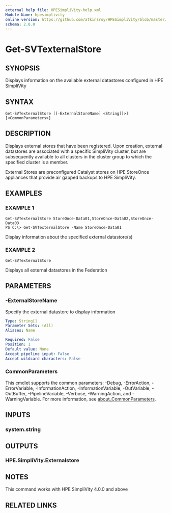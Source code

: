```yaml
---
external help file: HPESimpliVity-help.xml
Module Name: hpesimplivity
online version: https://github.com/atkinsroy/HPESimpliVity/blob/master/docs/Get-SVTdatastoreComputeNode.md
schema: 2.0.0
---
```


# Get-SVTexternalStore

## SYNOPSIS
Displays information on the available external datastores configured in HPE SimpliVity

## SYNTAX

```
Get-SVTexternalStore [[-ExternalStoreName] <String[]>] [<CommonParameters>]
```

## DESCRIPTION
Displays external stores that have been registered.
Upon creation, external datastores are associated
with a specific SimpliVity cluster, but are subsequently available to all clusters in the cluster group
to which the specified cluster is a member.

External Stores are preconfigured Catalyst stores on HPE StoreOnce appliances that provide air gapped 
backups to HPE SimpliVity.

## EXAMPLES

### EXAMPLE 1
```
Get-SVTexternalStore StoreOnce-Data01,StoreOnce-Data02,StoreOnce-Data03
PS C:\> Get-SVTexternalStore -Name StoreOnce-Data01
```

Display information about the specified external datastore(s)

### EXAMPLE 2
```
Get-SVTexternalStore
```

Displays all external datastores in the Federation

## PARAMETERS

### -ExternalStoreName
Specify the external datastore to display information

```yaml
Type: String[]
Parameter Sets: (All)
Aliases: Name

Required: False
Position: 1
Default value: None
Accept pipeline input: False
Accept wildcard characters: False
```

### CommonParameters
This cmdlet supports the common parameters: -Debug, -ErrorAction, -ErrorVariable, -InformationAction, -InformationVariable, -OutVariable, -OutBuffer, -PipelineVariable, -Verbose, -WarningAction, and -WarningVariable. For more information, see [about_CommonParameters](http://go.microsoft.com/fwlink/?LinkID=113216).

## INPUTS

### system.string
## OUTPUTS

### HPE.SimpliVity.Externalstore
## NOTES
This command works with HPE SimpliVity 4.0.0 and above

## RELATED LINKS
